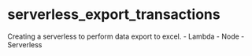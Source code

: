 # serverless_export_transactions
Creating a serverless to perform data export to excel. - Lambda - Node - Serverless
